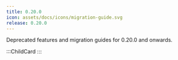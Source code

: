 ```yaml
---
title: 0.20.0
icon: assets/docs/icons/migration-guide.svg
release: 0.20.0
---
```


Deprecated features and migration guides for 0.20.0 and onwards.

:::ChildCard
:::